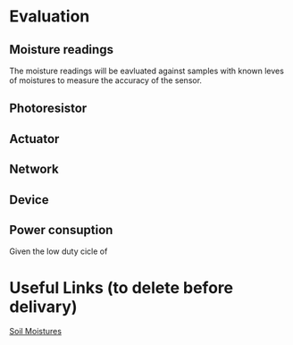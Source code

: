 # Evaluation
## Moisture readings
The moisture readings will be eavluated against samples with known leves of moistures to measure the accuracy of the sensor.
## Photoresistor
## Actuator

## Network
## Device

## Power consuption
Given the low duty cicle of 


# Useful Links (to delete before delivary)
[Soil Moistures](https://eos.com/blog/soil-moisture/#:~:text=Ultimately%2C%20the%20soil%20moisture%20effect,between%2020%25%20and%2060%25.)
